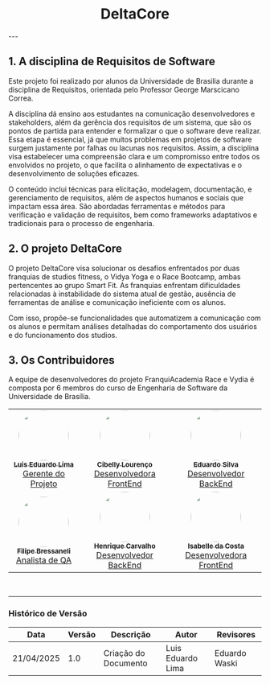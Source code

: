 
<div align="center">
<h1><b>DeltaCore</b></h1>
</div>
---

## 1. A disciplina de Requisitos de Software 

Este projeto foi realizado por alunos da Universidade de Brasilia durante a disciplina de Requisitos, orientada pelo Professor George Marscicano Correa.

A disciplina dá ensino aos estudantes na comunicação desenvolvedores e stakeholders, além da gerência dos requisitos de um sistema, que são os pontos de partida para entender e formalizar o que o software deve realizar. Essa etapa é essencial, já que muitos problemas em projetos de software surgem justamente por falhas ou lacunas nos requisitos. Assim, a disciplina visa estabelecer uma compreensão clara e um compromisso entre todos os envolvidos no projeto, o que facilita o alinhamento de expectativas e o desenvolvimento de soluções eficazes.

O conteúdo inclui técnicas para elicitação, modelagem, documentação, e gerenciamento de requisitos, além de aspectos humanos e sociais que impactam essa área. São abordadas ferramentas e métodos para verificação e validação de requisitos, bem como frameworks adaptativos e tradicionais para o processo de engenharia.

## 2. O projeto DeltaCore

O projeto DeltaCore visa solucionar os desafios enfrentados por duas franquias de studios fitness, o Vidya Yoga e o Race Bootcamp, ambas pertencentes ao grupo Smart Fit. As franquias enfrentam dificuldades relacionadas à instabilidade do sistema atual de gestão, ausência de ferramentas de análise e comunicação ineficiente com os alunos.

Com isso, propõe-se funcionalidades que automatizem a comunicação com os alunos e permitam análises detalhadas do comportamento dos usuários e do funcionamento dos studios.


## 3. Os Contribuidores
A equipe de desenvolvedores do projeto FranquiAcademia Race e Vydia é composta por 6 membros do curso de Engenharia de Software da Universidade de Brasília.

<div align="center">
  <table>
    <tr>
      <td align="center"><a href="https://github.com/luidooo"><img style="border-radius: 50%;" src="https://github.com/luidooo.png" width="100px;" alt=""/><br /><sub><b>Luis Eduardo Lima</b></sub></a><br /><a href="https://github.com/Luidoo" title="Rocketseat">Gerente do Projeto</a></td>
      <td align="center"><a href="https://github.com/cibelinda"><img style="border-radius: 50%;" src="https://github.com/cibelinda.png" width="100px;" alt=""/><br /><sub><b>Cibelly Lourenço</b></sub></a><br /><a href="https://github.com/cibelinda" title="Rocketseat">Desenvolvedora FrontEnd</a></td>
      <td align="center"><a href="https://github.com/EduardoWaski"><img style="border-radius: 50%;" src="https://github.com/EduardoWaski.png" width="100px;" alt=""/><br /><sub><b>Eduardo Silva</b></sub></a><br /><a href="https://github.com/EduardoWaski" title="Rocketseat">Desenvolvedor BackEnd</a></td>
      </tr>
      <tr>
      <td align="center"><a href="https://github.com/fbressa"><img style="border-radius: 50%;" src="https://github.com/fbressa.png" width="100px;" alt=""/><br /><sub><b>Filipe Bressaneli</b></sub></a><br /><a href="https://github.com/fbressa" title="Rocketseat">Analista de QA</</a></td>
      <td align="center"><a href="https://github.com/henriquecarv3"><img style="border-radius: 50%;" src="https://github.com/henriquecarv3.png" width="100px;" alt=""/><br /><sub><b>Henrique Carvalho</b></sub></a><br /><a href="https://github.com/henriquecarv3" title="Rocketseat">Desenvolvedor BackEnd</a></td>
      <td align="center"><a href="https://github.com/isacostaf"><img style="border-radius: 50%;" src="https://github.com/isacostaf.png" width="100px;" alt=""/><br /><sub><b>Isabelle da Costa</b></sub></a><br /><a href="https://github.com/isacostaf" title="Rocketseat">Desenvolvedora FrontEnd</a></td>
  </table>
</div>

<br>

---
### Histórico de Versão
Data     | Versão | Descrição | Autor | Revisores 
-------- | ------ | --------- | ----- | ---------
21/04/2025 | 1.0 | Criação do Documento| Luis Eduardo Lima | Eduardo Waski
